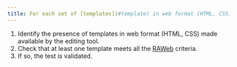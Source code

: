 ```yaml
---
title: For each set of [templates](#template) in web format (HTML, CSS), at least one template complies with [RAWeb](../raweb1/criteres.html). Is this rule respected?
---
```


1. Identify the presence of templates in web format (HTML, CSS) made available by the editing tool.
2. Check that at least one template meets all the [RAWeb](../raweb1/index.html) criteria.
5. If so, the test is validated.